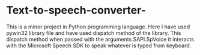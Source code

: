 # Text-to-speech-converter-

This is a minor project in Python programming language. Here I have used pywin32 library file and have used dispatch method of the 
library. This dispatch method when passed with the arguments SAPI.SpVoice it interacts with the Microsoft Speech SDK to speak whatever is 
typed from keyboard.
